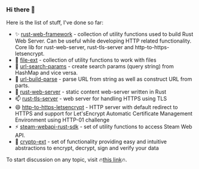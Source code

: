 ### Hi there 👋

Here is the list of stuff, I've done so far:


- ✨ [rust-web-framework](https://github.com/bohdaq/rust-web-framework/releases) - collection of utility functions used to build Rust Web Server. Can be useful while developing HTTP related functionality. Core lib for rust-web-server, rust-tls-server and http-to-https-letsencrypt.
- 🌱 [file-ext](https://github.com/bohdaq/file-ext/releases) - collection of utility functions to work with files 
- 👯 [url-search-params](https://github.com/bohdaq/url-search-params/releases) - create search params (query string) from HashMap and vice versa. 
- 🤔 [url-build-parse](https://github.com/bohdaq/url-build-parse/releases) - parse URL from string as well as construct URL from parts. 
- 💬 [rust-web-server](https://github.com/bohdaq/rust-web-server/releases) - static content web-server written in Rust 
- 📫 [rust-tls-server](https://github.com/bohdaq/rust-tls-server/releases) - web server for handling HTTPS using TLS 
- 😄 [http-to-https-letsencrypt](https://github.com/bohdaq/http-to-https-letsencrypt/releases) - HTTP server with default redirect to HTTPS and support for Let'sEncrypt Automatic Certificate Management Environment using HTTP-01 challenge 
- ⚡ [steam-webapi-rust-sdk](https://github.com/bohdaq/steam-webapi-rust-sdk/releases) - set of utility functions to access Steam Web API. 
- 🔭 [crypto-ext](https://github.com/bohdaq/crypto-ext/releases) - set of functionality providing easy and intuitive abstractions to encrypt, decrypt, sign and verify your data 

To start discussion on any topic, visit 🔥[this link](https://github.com/bohdaq/discussions/discussions)🔥.
<!--
**bohdaq/bohdaq** is a ✨ _special_ ✨ repository because its `README.md` (this file) appears on your GitHub profile.

Here are some ideas to get you started:

- 🔭 I’m currently working on ...
- 🌱 I’m currently learning ...
- 👯 I’m looking to collaborate on ...
- 🤔 I’m looking for help with ...
- 💬 Ask me about ...
- 📫 How to reach me: ...
- 😄 Pronouns: ...
- ⚡ Fun fact: ...
-->
